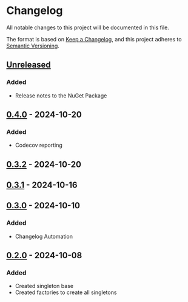 # Changelog

All notable changes to this project will be documented in this file.

The format is based on [Keep a Changelog](https://keepachangelog.com/en/1.1.0/),
and this project adheres to [Semantic Versioning](https://semver.org/spec/v2.0.0.html).

## [Unreleased]

### Added

- Release notes to the NuGet Package

## [0.4.0] - 2024-10-20

### Added

- Codecov reporting

## [0.3.2] - 2024-10-20

## [0.3.1] - 2024-10-16

## [0.3.0] - 2024-10-10

### Added

- Changelog Automation

## [0.2.0] - 2024-10-08

### Added

- Created singleton base
- Created factories to create all singletons

[Unreleased]: https://github.com/TJC-Tools/TJC.Singleton/compare/v0.4.0...HEAD

[0.4.0]: https://github.com/TJC-Tools/TJC.Singleton/compare/v0.3.2...v0.4.0

[0.3.2]: https://github.com/TJC-Tools/TJC.Singleton/compare/v0.3.1...v0.3.2

[0.3.1]: https://github.com/TJC-Tools/TJC.Singleton/compare/v0.3.0...v0.3.1

[0.3.0]: https://github.com/TJC-Tools/TJC.Singleton/compare/v0.2.0...v0.3.0

[0.2.0]: https://github.com/TJC-Tools/TJC.Singleton/releases/tag/v0.2.0
